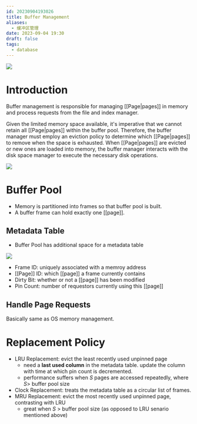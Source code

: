 ```yaml
---
id: 20230904193026
title: Buffer Management
aliases:
  - 缓冲区管理
date: 2023-09-04 19:30
draft: false
tags:
  - database
---
```

![](https://pic1.zhimg.com/v2-925bb28c90d0e51af03ce09418bccbc8_r.jpg)

# Introduction

Buffer management is responsible for managing [[Page|pages]] in memory and process requests from the file and index manager.

Given the limited memory space available, it's imperative that we cannot retain all [[Page|pages]] within the buffer pool. Therefore, the buffer manager must employ an eviction policy to determine which [[Page|pages]] to remove when the space is exhausted. When [[Page|pages]] are evicted or new ones are loaded into memory, the buffer manager interacts with the disk space manager to execute the necessary disk operations.

![](https://pic1.zhimg.com/v2-9aaae366a1f439e7eb6d27e08737f9b4_b.jpg)

# Buffer Pool

- Memory is partitioned into frames so that buffer pool is built. 
- A buffer frame can hold exactly one [[page]]. 
## Metadata Table

- Buffer Pool has additional space for a  metadata table

![](https://pic2.zhimg.com/v2-1238fef5cecbff72636b49aadc80031d_b.jpg)

- Frame ID: uniquely associated with a memroy address
- [[Page]] ID: which [[page]] a frame currently contains
- Dirty Bit: whether or not a [[page]] has been modified
- Pin Count: number of requestors currently using this [[page]]

## Handle Page Requests

Basically same as OS memory management. 

# Replacement Policy

- LRU Replacement: evict the least recently used unpinned page
	- need a **last used column** in the metadata table. update the column with time at which pin count is decremented.
	- performance suffers when $S$ pages are accessed repeatedly, where $S \gt$ buffer pool size
- Clock Replacement: treats the metadata table as a circular list of frames. 
- MRU Replacement: evict the most recently used unpinned page, contrasting with LRU
	- great when $S$ > buffer pool size (as opposed to LRU senario mentioned above)
